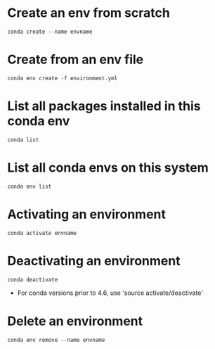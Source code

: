 # Create an env from scratch
    conda create --name envname

# Create from an env file
    conda env create -f environment.yml

# List all packages installed in this conda env
    conda list

# List all conda envs on this system
    conda env list

# Activating an environment
    conda activate envname

# Deactivating an environment
    conda deactivate
- For conda versions prior to 4.6, use 'source activate/deactivate'

# Delete an environment
    conda env remove --name envname

